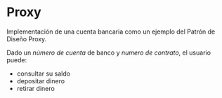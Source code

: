 # Proxy
Implementación de una cuenta bancaria como un ejemplo del Patrón de Diseño Proxy.

Dado un *número de cuenta* de banco y *numero de contrato*, el usuario puede:
- consultar su saldo
- depositar dinero
- retirar dinero
